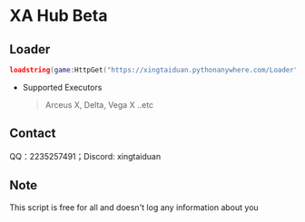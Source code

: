 # XA Hub Beta
## Loader
```lua
loadstring(game:HttpGet("https://xingtaiduan.pythonanywhere.com/Loader"))()
```
* Supported Executors
    > Arceus X,
    Delta,
    Vega X
..etc
## Contact
QQ：2235257491；Discord: xingtaiduan
## Note
This script is free for all and doesn't log any information about you
